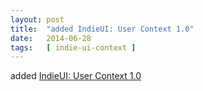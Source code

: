 ```yaml
---
layout: post
title:  "added IndieUI: User Context 1.0"
date:   2014-06-28
tags:   [ indie-ui-context ]
---
```


added [IndieUI: User Context 1.0](/spec/indie-ui-context)

